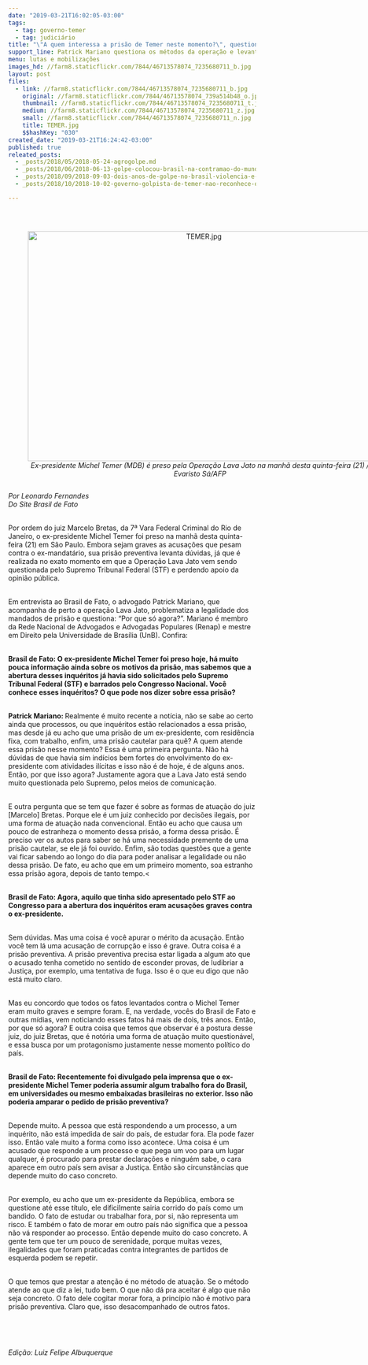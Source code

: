 ```yaml
---
date: "2019-03-21T16:02:05-03:00"
tags:
  - tag: governo-temer
  - tag: judiciário
title: "\"A quem interessa a prisão de Temer neste momento?\", questiona jurista"
support_line: Patrick Mariano questiona os métodos da operação e levanta dúvidas sobre a legalidade da prisão do ex-presidente
menu: lutas e mobilizações
images_hd: //farm8.staticflickr.com/7844/46713578074_7235680711_b.jpg
layout: post
files:
  - link: //farm8.staticflickr.com/7844/46713578074_7235680711_b.jpg
    original: //farm8.staticflickr.com/7844/46713578074_739a514b48_o.jpg
    thumbnail: //farm8.staticflickr.com/7844/46713578074_7235680711_t.jpg
    medium: //farm8.staticflickr.com/7844/46713578074_7235680711_z.jpg
    small: //farm8.staticflickr.com/7844/46713578074_7235680711_n.jpg
    title: TEMER.jpg
    $$hashKey: "030"
created_date: "2019-03-21T16:24:42-03:00"
published: true
releated_posts:
  - _posts/2018/05/2018-05-24-agrogolpe.md
  - _posts/2018/06/2018-06-13-golpe-colocou-brasil-na-contramao-do-mundo-na-legislacao-ambiental.md
  - _posts/2018/09/2018-09-03-dois-anos-de-golpe-no-brasil-violencia-e-precarizacao-do-trabalho-no-campo.md
  - _posts/2018/10/2018-10-02-governo-golpista-de-temer-nao-reconhece-os-direitos-dos-camponeses.md

---
```

<p>&nbsp;</p>

<div style="text-align:center">
<figure class="image" style="display:inline-block"><img alt="TEMER.jpg" height="467" src="//farm8.staticflickr.com/7844/46713578074_7235680711_b.jpg" width="700" />
<figcaption><em>Ex-presidente Michel Temer (MDB) &eacute; preso pela Opera&ccedil;&atilde;o Lava Jato na manh&atilde; desta quinta-feira (21) / Evaristo S&aacute;/AFP</em></figcaption>
</figure>
</div>

<p><em>Por Leonardo Fernandes<br />
Do Site Brasil de Fato</em></p>

<p><br />
Por ordem do juiz Marcelo Bretas, da 7&ordf; Vara Federal Criminal do Rio de Janeiro, o ex-presidente Michel Temer foi preso na manh&atilde; desta quinta-feira (21) em S&atilde;o Paulo. Embora sejam graves as acusa&ccedil;&otilde;es que pesam contra o ex-mandat&aacute;rio, sua pris&atilde;o preventiva levanta d&uacute;vidas, j&aacute; que &eacute; realizada no exato momento em que a Opera&ccedil;&atilde;o Lava Jato vem sendo questionada pelo Supremo Tribunal Federal (STF) e perdendo apoio da opini&atilde;o p&uacute;blica.</p>

<p><br />
Em entrevista ao Brasil de Fato, o advogado Patrick Mariano, que acompanha de perto a opera&ccedil;&atilde;o Lava Jato, problematiza a legalidade dos mandados de pris&atilde;o e questiona: &ldquo;Por que s&oacute; agora?&rdquo;. Mariano &eacute; membro da Rede Nacional de Advogados e Advogadas Populares (Renap) e mestre em Direito pela Universidade de Bras&iacute;lia (UnB). Confira:</p>

<p><br />
<strong>Brasil de Fato: O ex-presidente Michel Temer foi preso hoje, h&aacute; muito pouca informa&ccedil;&atilde;o ainda sobre os motivos da pris&atilde;o, mas sabemos que a abertura desses inqu&eacute;ritos j&aacute; havia sido solicitados pelo Supremo Tribunal Federal (STF) e barrados pelo Congresso Nacional. Voc&ecirc; conhece esses inqu&eacute;ritos? O que pode nos dizer sobre essa pris&atilde;o?</strong></p>

<p><br />
<strong>Patrick Mariano: </strong>Realmente &eacute; muito recente a not&iacute;cia, n&atilde;o se sabe ao certo ainda que processos, ou que inqu&eacute;ritos est&atilde;o relacionados a essa pris&atilde;o, mas desde j&aacute; eu acho que uma pris&atilde;o de um ex-presidente, com resid&ecirc;ncia fixa, com trabalho, enfim, uma pris&atilde;o cautelar para qu&ecirc;? A quem atende essa pris&atilde;o nesse momento? Essa &eacute; uma primeira pergunta. N&atilde;o h&aacute; d&uacute;vidas de que havia sim ind&iacute;cios bem fortes do envolvimento do ex-presidente com atividades il&iacute;citas e isso n&atilde;o &eacute; de hoje, &eacute; de alguns anos. Ent&atilde;o, por que isso agora? Justamente agora que a Lava Jato est&aacute; sendo muito questionada pelo Supremo, pelos meios de comunica&ccedil;&atilde;o.</p>

<p><br />
E outra pergunta que se tem que fazer &eacute; sobre as formas de atua&ccedil;&atilde;o do juiz [Marcelo] Bretas. Porque ele &eacute; um juiz conhecido por decis&otilde;es ilegais, por uma forma de atua&ccedil;&atilde;o nada convencional. Ent&atilde;o eu acho que causa um pouco de estranheza o momento dessa pris&atilde;o, a forma dessa pris&atilde;o. &Eacute; preciso ver os autos para saber se h&aacute; uma necessidade premente de uma pris&atilde;o cautelar, se ele j&aacute; foi ouvido. Enfim, s&atilde;o todas quest&otilde;es que a gente vai ficar sabendo ao longo do dia para poder analisar a legalidade ou n&atilde;o dessa pris&atilde;o. De fato, eu acho que em um primeiro momento, soa estranho essa pris&atilde;o agora, depois de tanto tempo.&lt;</p>

<p><br />
<strong>Brasil de Fato: Agora, aquilo que tinha sido apresentado pelo STF ao Congresso para a abertura dos inqu&eacute;ritos eram acusa&ccedil;&otilde;es graves contra o ex-presidente.</strong></p>

<p><br />
Sem d&uacute;vidas. Mas uma coisa &eacute; voc&ecirc; apurar o m&eacute;rito da acusa&ccedil;&atilde;o. Ent&atilde;o voc&ecirc; tem l&aacute; uma acusa&ccedil;&atilde;o de corrup&ccedil;&atilde;o e isso &eacute; grave. Outra coisa &eacute; a pris&atilde;o preventiva. A pris&atilde;o preventiva precisa estar ligada a algum ato que o acusado tenha cometido no sentido de esconder provas, de ludibriar a Justi&ccedil;a, por exemplo, uma tentativa de fuga. Isso &eacute; o que eu digo que n&atilde;o est&aacute; muito claro.</p>

<p><br />
Mas eu concordo que todos os fatos levantados contra o Michel Temer eram muito graves e sempre foram. E, na verdade, voc&ecirc;s do Brasil de Fato e outras m&iacute;dias, vem noticiando esses fatos h&aacute; mais de dois, tr&ecirc;s anos. Ent&atilde;o, por que s&oacute; agora? E outra coisa que temos que observar &eacute; a postura desse juiz, do juiz Bretas, que &eacute; not&oacute;ria uma forma de atua&ccedil;&atilde;o muito question&aacute;vel, e essa busca por um protagonismo justamente nesse momento pol&iacute;tico do pa&iacute;s.</p>

<p><br />
<strong>Brasil de Fato: Recentemente foi divulgado pela imprensa que o ex-presidente Michel Temer poderia assumir algum trabalho fora do Brasil, em universidades ou mesmo embaixadas brasileiras no exterior. Isso n&atilde;o poderia amparar o pedido de pris&atilde;o preventiva?</strong></p>

<p><br />
Depende muito. A pessoa que est&aacute; respondendo a um processo, a um inqu&eacute;rito, n&atilde;o est&aacute; impedida de sair do pa&iacute;s, de estudar fora. Ela pode fazer isso. Ent&atilde;o vale muito a forma como isso acontece. Uma coisa &eacute; um acusado que responde a um processo e que pega um voo para um lugar qualquer, &eacute; procurado para prestar declara&ccedil;&otilde;es e ningu&eacute;m sabe, o cara aparece em outro pa&iacute;s sem avisar a Justi&ccedil;a. Ent&atilde;o s&atilde;o circunst&acirc;ncias que depende muito do caso concreto.</p>

<p><br />
Por exemplo, eu acho que um ex-presidente da Rep&uacute;blica, embora se questione at&eacute; esse t&iacute;tulo, ele dificilmente sairia corrido do pa&iacute;s como um bandido. O fato de estudar ou trabalhar fora, por si, n&atilde;o representa um risco. E tamb&eacute;m o fato de morar em outro pa&iacute;s n&atilde;o significa que a pessoa n&atilde;o v&aacute; responder ao processo. Ent&atilde;o depende muito do caso concreto. A gente tem que ter um pouco de serenidade, porque muitas vezes, ilegalidades que foram praticadas contra integrantes de partidos de esquerda podem se repetir.</p>

<p><br />
O que temos que prestar a aten&ccedil;&atilde;o &eacute; no m&eacute;todo de atua&ccedil;&atilde;o. Se o m&eacute;todo atende ao que diz a lei, tudo bem. O que n&atilde;o d&aacute; pra aceitar &eacute; algo que n&atilde;o seja concreto. O fato dele cogitar morar fora, a princ&iacute;pio n&atilde;o &eacute; motivo para pris&atilde;o preventiva. Claro que, isso desacompanhado de outros fatos.</p>

<p>&nbsp;</p>

<p>&nbsp;</p>

<p><em>Edi&ccedil;&atilde;o: Luiz Felipe Albuquerque</em></p>

<p>&nbsp;</p>

<p>&nbsp;</p>

<p>&nbsp;</p>
